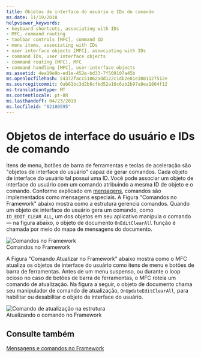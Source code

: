 ```yaml
---
title: Objetos de interface do usuário e IDs de comando
ms.date: 11/19/2018
helpviewer_keywords:
- keyboard shortcuts, associating with IDs
- MFC, command routing
- toolbar controls [MFC], command ID
- menu items, associating with IDs
- user interface objects [MFC], associating with IDs
- command IDs, user interface objects
- command routing [MFC], MFC
- command handling [MFC], user-interface objects
ms.assetid: 4ea19e9b-ed1e-452e-bd33-7f509107a45b
ms.openlocfilehash: 54372facc51062add122c1db2e01e3081127512e
ms.sourcegitcommit: 0ab61bc3d2b6cfbd52a16c6ab2b97a8ea1864f12
ms.translationtype: MT
ms.contentlocale: pt-BR
ms.lasthandoff: 04/23/2019
ms.locfileid: "62180595"
---
```

# <a name="user-interface-objects-and-command-ids"></a>Objetos de interface do usuário e IDs de comando

Itens de menu, botões de barra de ferramentas e teclas de aceleração são "objetos de interface do usuário" capaz de gerar comandos. Cada objeto de interface do usuário tal possui uma ID. Você pode associar um objeto de interface do usuário com um comando atribuindo a mesma ID de objeto e o comando. Conforme explicado em [mensagens](../mfc/messages.md), comandos são implementados como mensagens especiais. A Figura "Comandos no Framework" abaixo mostra como a estrutura gerencia comandos. Quando um objeto de interface do usuário gera um comando, como `ID_EDIT_CLEAR_ALL`, um dos objetos em seu aplicativo manipula o comando — na figura abaixo, o objeto de documento `OnEditClearAll` função é chamada por meio do mapa de mensagens do documento.

![Comandos no Framework](../mfc/media/vc385p1.gif "comandos no Framework") <br/>
Comandos no Framework

A Figura "Comando Atualizar no Framework" abaixo mostra como o MFC atualiza os objetos de interface do usuário como itens de menu e botões de barra de ferramentas. Antes de um menu suspenso, ou durante o loop ocioso no caso de botões de barra de ferramentas, o MFC roteia um comando de atualização. Na figura a seguir, o objeto de documento chama seu manipulador de comando de atualização, `OnUpdateEditClearAll`, para habilitar ou desabilitar o objeto de interface do usuário.

![Comando de atualização na estrutura](../mfc/media/vc385p2.png "atualização na estrutura de comando") <br/>
Atualizando o comando no Framework

## <a name="see-also"></a>Consulte também

[Mensagens e comandos no Framework](../mfc/messages-and-commands-in-the-framework.md)
